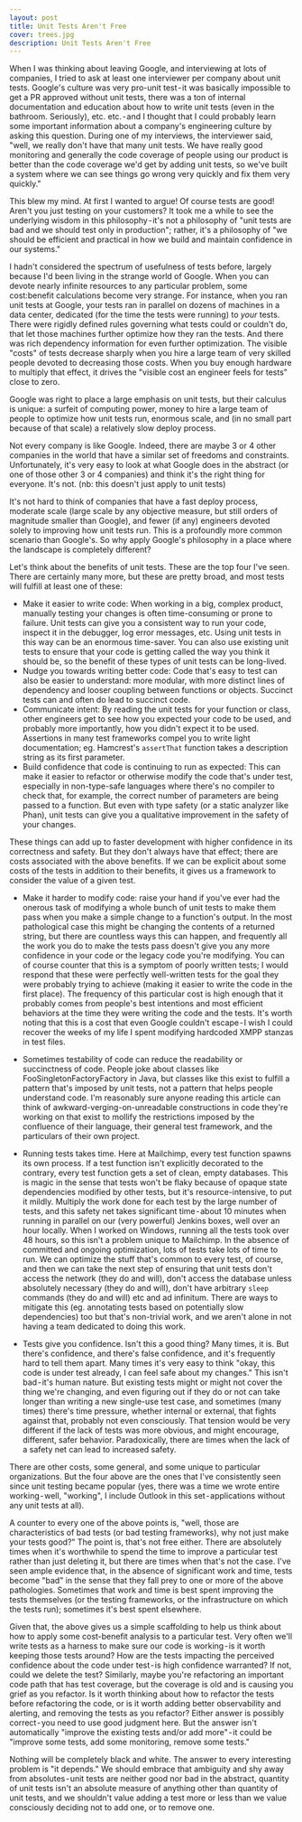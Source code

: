 ```yaml
---
layout: post
title: Unit Tests Aren't Free
cover: trees.jpg
description: Unit Tests Aren't Free
---
```


When I was thinking about leaving Google, and interviewing at lots of companies, I tried to ask at least one interviewer per company about unit tests. Google's culture was very pro-unit test - it was basically impossible to get a PR approved without unit tests, there was a ton of internal documentation and education about how to write unit tests (even in the bathroom. Seriously), etc. etc. - and I thought that I could probably learn some important information about a company's engineering culture by asking this question. During one of my interviews, the interviewer said, "well, we really don't have that many unit tests. We have really good monitoring and generally the code coverage of people using our product is better than the code coverage we'd get by adding unit tests, so we've built a system where we can see things go wrong very quickly and fix them very quickly."

This blew my mind. At first I wanted to argue! Of course tests are good! Aren't you just testing on your customers? It took me a while to see the underlying wisdom in this philosophy - it's not a philosophy of "unit tests are bad and we should test only in production"; rather, it's a philosophy of "we should be efficient and practical in how we build and maintain confidence in our systems."

I hadn't considered the spectrum of usefulness of tests before, largely because I'd been living in the strange world of Google. When you can devote nearly infinite resources to any particular problem, some cost:benefit calculations become very strange. For instance, when you ran unit tests at Google, your tests ran in parallel on dozens of machines in a data center, dedicated (for the time the tests were running) to *your* tests. There were rigidly defined rules governing what tests could or couldn't do, that let those machines further optimize how they ran the tests. And there was rich dependency information for even further optimization. The visible "costs" of tests decrease sharply when you hire a large team of very skilled people devoted to decreasing those costs. When you buy enough hardware to multiply that effect, it drives the "visible cost an engineer feels for tests" close to zero.

Google was right to place a large emphasis on unit tests, but their calculus is unique: a surfeit of computing power, money to hire a large team of people to optimize how unit tests run, enormous scale, and (in no small part because of that scale) a relatively slow deploy process.

Not every company is like Google. Indeed, there are maybe 3 or 4 other companies in the world that have a similar set of freedoms and constraints. Unfortunately, it's very easy to look at what Google does in the abstract (or one of those other 3 or 4 companies) and think it's the right thing for everyone. It's not. (nb: this doesn't just apply to unit tests)

It's not hard to think of companies that have a fast deploy process, moderate scale (large scale by any objective measure, but still orders of magnitude smaller than Google), and fewer (if any) engineers devoted solely to improving how unit tests run. This is a profoundly more common scenario than Google's. So why apply Google's philosophy in a place where the landscape is completely different?

Let's think about the benefits of unit tests. These are the top four I've seen. There are certainly many more, but these are pretty broad, and most tests will fulfill at least one of these:

* Make it easier to write code: When working in a big, complex product, manually testing your changes is often time-consuming or prone to failure. Unit tests can give you a consistent way to run your code, inspect it in the debugger, log error messages, etc. Using unit tests in this way can be an enormous time-saver. You can also use existing unit tests to ensure that your code is getting called the way you think it should be, so the benefit of these types of unit tests can be long-lived.
* Nudge you towards writing better code: Code that's easy to test can also be easier to understand: more modular, with more distinct lines of dependency and looser coupling between functions or objects. Succinct tests can and often do lead to succinct code.
* Communicate intent: By reading the unit tests for your function or class, other engineers get to see how you expected your code to be used, and probably more importantly, how you didn't expect it to be used. Assertions in many test frameworks compel you to write light documentation; eg. Hamcrest's `assertThat` function takes a description string as its first parameter.
* Build confidence that code is continuing to run as expected: This can make it easier to refactor or otherwise modify the code that's under test, especially in non-type-safe languages where there's no compiler to check that, for example, the correct number of parameters are being passed to a function. But even with type safety (or a static analyzer like Phan), unit tests can give you a qualitative improvement in the safety of your changes.

These things can add up to faster development with higher confidence in its correctness and safety. But they don't always have that effect; there are costs associated with the above benefits. If we can be explicit about some costs of the tests in addition to their benefits, it gives us a framework to consider the value of a given test.

* Make it harder to modify code: raise your hand if you've ever had the onerous task of modifying a whole bunch of unit tests to make them pass when you make a simple change to a function's output. In the most pathological case this might be changing the contents of a returned string, but there are countless ways this can happen, and frequently all the work you do to make the tests pass doesn't give you any more confidence in your code or the legacy code you're modifying. You can of course counter that this is a symptom of poorly written tests; I would respond that these were perfectly well-written tests for the goal they were probably trying to achieve (making it easier to write the code in the first place). The frequency of this particular cost is high enough that it probably comes from people's best intentions and most efficient behaviors at the time they were writing the code and the tests. It's worth noting that this is a cost that even Google couldn't escape - I wish I could recover the weeks of my life I spent modifying hardcoded XMPP stanzas in test files.

* Sometimes testability of code can reduce the readability or succinctness of code. People joke about classes like FooSingletonFactoryFactory in Java, but classes like this exist to fulfill a pattern that's imposed by unit tests, not a pattern that helps people understand code. I'm reasonably sure anyone reading this article can think of awkward-verging-on-unreadable constructions in code they're working on that exist to mollify the restrictions imposed by the confluence of their language, their general test framework, and the particulars of their own project.

* Running tests takes time. Here at Mailchimp, every test function spawns its own process. If a test function isn't explicitly decorated to the contrary, every test function gets a set of clean, empty databases. This is magic in the sense that tests won't be flaky because of opaque state dependencies modified by other tests, but it's resource-intensive, to put it mildly. Multiply the work done for each test by the large number of tests, and this safety net takes significant time - about 10 minutes when running in parallel on our (very powerful) Jenkins boxes, well over an hour locally. When I worked on Windows, running all the tests took over 48 hours, so this isn't a problem unique to Mailchimp. In the absence of committed and ongoing optimization, lots of tests take lots of time to run. We can optimize the stuff that's common to every test, of course, and then we can take the next step of ensuring that unit tests don't access the network (they do and will), don't access the database unless absolutely necessary (they do and will), don't have arbitrary `sleep` commands (they do and will) etc and ad infinitum. There are ways to mitigate this (eg. annotating tests based on potentially slow dependencies) too but that's non-trivial work, and we aren't alone in not having a team dedicated to doing this work.

* Tests give you confidence. Isn't this a good thing? Many times, it is. But there's confidence, and there's false confidence, and it's frequently hard to tell them apart. Many times it's very easy to think "okay, this code is under test already, I can feel safe about my changes." This isn't bad - it's human nature. But existing tests might or might not cover the thing we're changing, and even figuring out if they do or not can take longer than writing a new single-use test case, and sometimes (many times) there's time pressure, whether internal or external, that fights against that, probably not even consciously. That tension would be very different if the lack of tests was more obvious, and might encourage, different, safer behavior. Paradoxically, there are times when the lack of a safety net can lead to increased safety.

There are other costs, some general, and some unique to particular organizations. But the four above are the ones that I've consistently seen since unit testing became popular (yes, there was a time we wrote entire working - well, "working", I include Outlook in this set - applications without any unit tests at all).

A counter to every one of the above points is, "well, those are characteristics of bad tests (or bad testing frameworks), why not just make your tests good?" The point is, that's not free either. There are absolutely times when it's worthwhile to spend the time to improve a particular test rather than just deleting it, but there are times when that's not the case. I've seen ample evidence that, in the absence of significant work and time, tests become "bad" in the sense that they fall prey to one or more of the above pathologies. Sometimes that work and time is best spent improving the tests themselves (or the testing frameworks, or the infrastructure on which the tests run); sometimes it's best spent elsewhere.

Given that, the above gives us a simple scaffolding to help us think about how to apply some cost-benefit analysis to a particular test. Very often we'll write tests as a harness to make sure our code is working - is it worth keeping those tests around? How are the tests impacting the perceived confidence about the code under test - is high confidence warranted? If not, could we delete the test? Similarly, maybe you're refactoring an important code path that has test coverage, but the coverage is old and is causing you grief as you refactor. Is it worth thinking about how to refactor the tests before refactoring the code, or is it worth adding better observability and alerting, and removing the tests as you refactor? Either answer is possibly correct - you need to use good judgment here. But the answer isn't automatically "improve the existing tests and/or add more" - it could be "improve some tests, add some monitoring, remove some tests."

Nothing will be completely black and white. The answer to every interesting problem is "it depends." We should embrace that ambiguity and shy away from absolutes - unit tests are neither good nor bad in the abstract, quantity of unit tests isn't an absolute measure of anything other than quantity of unit tests, and we shouldn't value adding a test more or less than we value consciously deciding not to add one, or to remove one.
